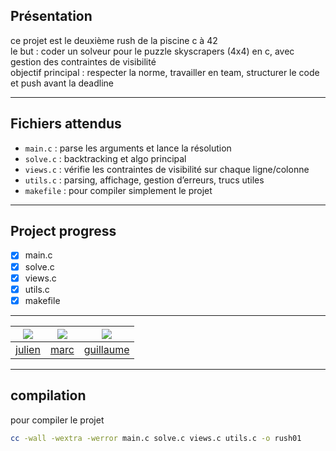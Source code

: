 ## Présentation

ce projet est le deuxième rush de la piscine c à 42  
le but : coder un solveur pour le puzzle skyscrapers (4x4) en c, avec gestion des contraintes de visibilité  
objectif principal : respecter la norme, travailler en team, structurer le code et push avant la deadline

---

## Fichiers attendus

- `main.c` : parse les arguments et lance la résolution
- `solve.c` : backtracking et algo principal
- `views.c` : vérifie les contraintes de visibilité sur chaque ligne/colonne
- `utils.c` : parsing, affichage, gestion d’erreurs, trucs utiles
- `makefile` : pour compiler simplement le projet

---

## Project progress

- [x] main.c
- [x] solve.c
- [x] views.c
- [x] utils.c
- [x] makefile

---

| ![](https://profile.intra.42.fr/users/jubrouss/photo) | ![](https://profile.intra.42.fr/users/marcheva/photo) | ![](https://profile.intra.42.fr/users/guifouqu/photo) |
|:-----------------------------------------------------:|:-----------------------------------------------------:|:-----------------------------------------------------:|
| [julien](https://profile-v3.intra.42.fr/users/jubrouss) | [marc](https://profile-v3.intra.42.fr/users/mchevali) | [guillaume](https://profile-v3.intra.42.fr/users/gfouquie) |

---

## compilation

pour compiler le projet  
```sh
cc -wall -wextra -werror main.c solve.c views.c utils.c -o rush01
